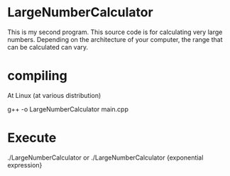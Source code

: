# LargeNumberCalculator

This is my second program.
This source code is for calculating very large numbers. Depending on the architecture of your computer, the range that can be calculated can vary.

# compiling
At Linux (at various distribution)

g++ -o LargeNumberCalculator main.cpp

# Execute

./LargeNumberCalculator
or
./LargeNumberCalculator {exponential expression}
